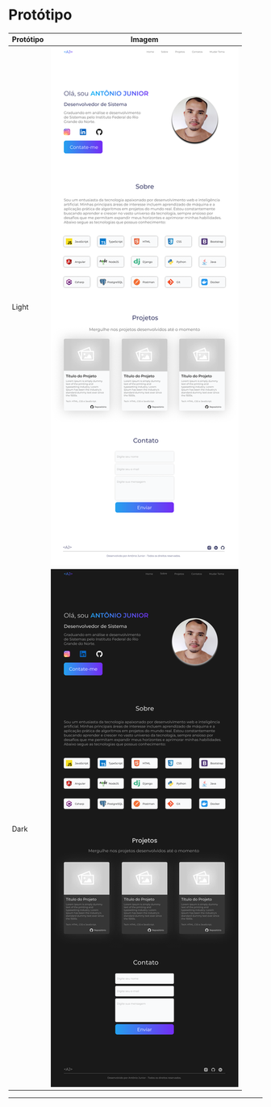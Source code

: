 # Protótipo

| Protótipo | Imagem |
| --------- | ------ |
| Light | ![Light](imgs/Light.png) |
| Dark | ![Dark](imgs/Dark.png)|
------------------------------------